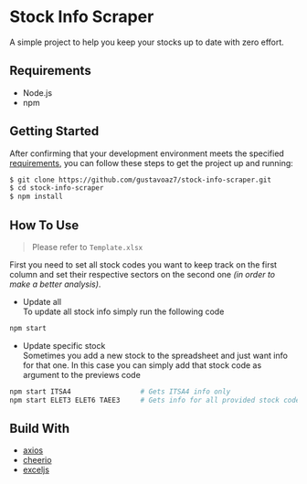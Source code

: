 # Stock Info Scraper
A simple project to help you keep your stocks up to date with zero effort.

## Requirements
* Node.js
* npm

## Getting Started
After confirming that your development environment meets the specified [requirements](#requirements), you can follow these steps to get the project up and running:

```bash
$ git clone https://github.com/gustavoaz7/stock-info-scraper.git
$ cd stock-info-scraper
$ npm install
```

## How To Use
> Please refer to `Template.xlsx`

First you need to set all stock codes you want to keep track on the first column and set their respective sectors on the second one _(in order to make a better analysis)_.

* Update all  
To update all stock info simply run the following code
```bash
npm start
```
* Update specific stock  
Sometimes you add a new stock to the spreadsheet and just want info for that one. In this case you can simply add that stock code as argument to the previews code
```bash
npm start ITSA4                 # Gets ITSA4 info only
npm start ELET3 ELET6 TAEE3     # Gets info for all provided stock codes
```

## Build With
* [axios](https://github.com/axios/axios)
* [cheerio](https://github.com/cheeriojs/cheerio)
* [exceljs](https://github.com/exceljs/exceljs)
